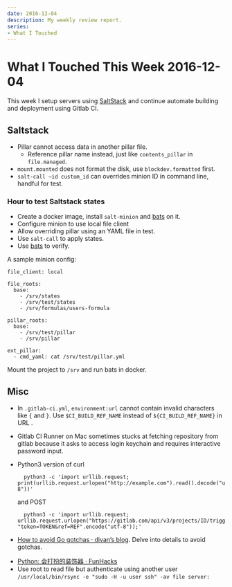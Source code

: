```yaml
---
date: 2016-12-04
description: My weekly review report.
series:
- What I Touched
---
```


# What I Touched This Week 2016-12-04


This week I setup servers using [SaltStack][1] and continue automate building and deployment using Gitlab CI.

<!--more-->

## Saltstack
* Pillar cannot access data in another pillar file.
    * Reference pillar name instead, just like `contents_pillar` in `file.managed`.
* `mount.mounted` does not format the disk, use `blockdev.formatted` first.
* `salt-call —id custom_id` can overrides minion ID in command line, handful for test.

### Hour to test Saltstack states

* Create a docker image, install `salt-minion`  and  [bats][2] on it.
* Configure minion to use local file client
* Allow overriding pillar using an YAML file in test.
* Use `salt-call` to apply states.
* Use [bats][3] to verify.

A sample minion config:

```
file_client: local

file_roots:
  base:
    - /srv/states
    - /srv/test/states
    - /srv/formulas/users-formula

pillar_roots:
  base:
    - /srv/test/pillar
    - /srv/pillar

ext_pillar:
  - cmd_yaml: cat /srv/test/pillar.yml
```

Mount the project to `/srv` and run bats in docker.

## Misc
- In `.gitlab-ci.yml`, `environment:url` cannot contain invalid characters like `{` and `}`. Use `$CI_BUILD_REF_NAME` instead of `${CI_BUILD_REF_NAME}` in URL .
- Gitlab CI Runner on Mac sometimes stucks at fetching repository from gitlab because it asks to access login keychain and requires interactive password input.
- Python3 version of curl

        python3 -c 'import urllib.request; print(urllib.request.urlopen("http://example.com").read().decode("utf-8"))'

    and POST

        python3 -c 'import urllib.request; urllib.request.urlopen("https://gitlab.com/api/v3/projects/ID/trigger/builds", "token=TOKEN&ref=REF".encode("utf-8"));'

- [How to avoid Go gotchas ·  divan’s blog][4]. Delve into details to avoid gotchas.
* [Python: 会打扮的装饰器 · FunHacks][5]
* Use root to read file but authenticate using another user `/usr/local/bin/rsync -e "sudo -H -u user ssh" -av file server:`

[1]: https://saltstack.com
[2]: https://github.com/sstephenson/bats
[3]: https://github.com/sstephenson/bats
[4]: https://divan.github.io/posts/avoid_gotchas/
[5]: https://segmentfault.com/a/1190000007558691
